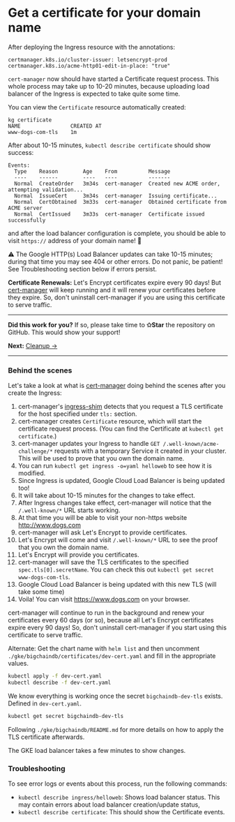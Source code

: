 <!--
Copyright 2018 Google Inc.

Licensed under the Apache License, Version 2.0 (the "License");
you may not use this file except in compliance with the License.
You may obtain a copy of the License at

    https://www.apache.org/licenses/LICENSE-2.0

Unless required by applicable law or agreed to in writing, software
distributed under the License is distributed on an "AS IS" BASIS,
WITHOUT WARRANTIES OR CONDITIONS OF ANY KIND, either express or implied.
See the License for the specific language governing permissions and
limitations under the License.
-->

# Get a certificate for your domain name

After deploying the Ingress resource with the annotations:

    certmanager.k8s.io/cluster-issuer: letsencrypt-prod
    certmanager.k8s.io/acme-http01-edit-in-place: "true"

`cert-manager` now should have started a Certificate request process. This whole
process may take up to 10-20 minutes, because uploading load balancer of the
Ingress is expected to take quite some time.

You can view the `Certificate` resource automatically created:

```
kg certificate
NAME                CREATED AT
www-dogs-com-tls    1m
```

After about 10-15 minutes, `kubectl describe certificate`  should show success:

```
Events:
  Type    Reason        Age    From          Message
  ----    ------        ----   ----          -------
  Normal  CreateOrder   3m34s  cert-manager  Created new ACME order, attempting validation...
  Normal  IssueCert     3m34s  cert-manager  Issuing certificate...
  Normal  CertObtained  3m33s  cert-manager  Obtained certificate from ACME server
  Normal  CertIssued    3m33s  cert-manager  Certificate issued successfully
```

and after the load balancer configuration is complete, you should be able to
visit `https://` address of your domain name! 🎉

:warning: The Google HTTP(s) Load Balancer updates can take 10-15 minutes;
during that time you may see 404 or other errors. Do not panic, be patient!
See Troubleshooting section below if errors persist.

**Certificate Renewals:** Let's Encrypt certificates expire every 90 days! But
[cert-manager] will keep running and it will renew your certificates before they
expire. So, don't uninstall cert-manager if you are using this certificate to
serve traffic.

-----

**Did this work for you?** If so, please take time to **✩Star** the repository on
GitHub. This would show your support!

**Next:** [Cleanup &rarr;](99-cleanup.md)

-----

### Behind the scenes

Let's take a look at what is [cert-manager] doing behind the scenes after you
create the Ingress:

1. cert-manager's
   [ingress-shim](https://cert-manager.readthedocs.io/en/latest/reference/ingress-shim.html)
   detects that you request a TLS certificate for the host specified under
   `tls:` section.
2. cert-manager creates `Certificate` resource, which will start the certificate
   request process. (You can find the Certificate at `kubectl get certificate`.)
3. cert-manager updates your Ingress to handle `GET
   /.well-known/acme-challenge/*` requests with a temporary Service it created
   in your cluster. This will be used to prove that you own the domain name.
4. You can run `kubectl get ingress -o=yaml helloweb` to see how it is modified.
5. Since Ingress is updated, Google Cloud Load Balancer is being updated too!
6. It will take about 10-15 minutes for the changes to take effect.
7. After Ingress changes take effect, cert-manager will notice that the
   `/.well-known/*` URL starts working.
8. At that time you will be able to visit your non-https website http://www.dogs.com
9. cert-manager will ask Let's Encrypt to provide certificates.
10. Let's Encrypt will come and visit `/.well-known/*` URL to see the proof that
   you own the domain name.
11. Let's Encrypt will provide you certificates.
12. cert-manager will save the TLS certificates to the specified
    `spec.tls[0].secretName`. You can check this out `kubectl get secret
    www-dogs-com-tls`.
13. Google Cloud Load Balancer is being updated with this new TLS (will take some time)
14. Voila! You can visit https://www.dogs.com on your browser.


cert-manager will continue to run in the background and renew your certificates
every 60 days (or so), because all Let's Encrypt certificates expire every 90
days! So, don't uninstall cert-manager if you start using this certificate to
serve traffic.

Alternate:
Get the chart name with `helm list` and then uncomment `./gke/bigchaindb/certificates/dev-cert.yaml` and fill in the appropriate values.
```bash
kubectl apply -f dev-cert.yaml
kubectl describe -f dev-cert.yaml
```

We know everything is working once the secret `bigchaindb-dev-tls` exists. Defined in `dev-cert.yaml`.
```bash
kubectl get secret bigchaindb-dev-tls
```
Following `./gke/bigchaindb/README.md` for more details on how to apply the TLS certificate afterwards.

The GKE load balancer takes a few minutes to show changes.

### Troubleshooting

To see error logs or events about this process, run the following commands:

- `kubectl describe ingress/helloweb`: Shows load balancer status. This may
  contain errors about load balancer creation/update status,
- `kubectl describe certificate`: This should show the Certificate events.

[cert-manager]: https://github.com/jetstack/cert-manager
